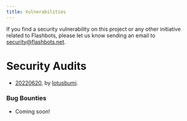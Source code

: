 ```yaml
---
title: Vulnerabilities
---
```


If you find a security vulnerability on this project or any other initiative related to Flashbots, please let us know sending an email to security@flashbots.net.
# Security Audits

- [20220620](https://github.com/flashbots/mev-boost/blob/develop/docs/audit-20220620.md), by [lotusbumi](https://github.com/lotusbumi).

### Bug Bounties

- Coming soon!